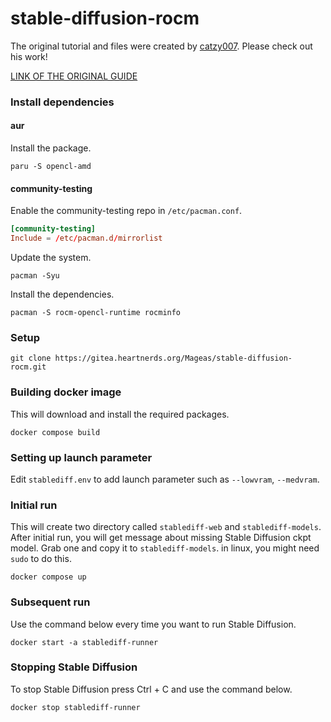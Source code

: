 # stable-diffusion-rocm

The original tutorial and files were created by [catzy007](https://github.com/catzy007). Please check out his work!

[LINK OF THE ORIGINAL GUIDE](https://github.com/AUTOMATIC1111/stable-diffusion-webui/discussions/5049)

### Install dependencies

#### aur

Install the package.
```
paru -S opencl-amd
```

#### community-testing

Enable the community-testing repo in `/etc/pacman.conf`.
```conf
[community-testing]
Include = /etc/pacman.d/mirrorlist
```

Update the system.
```
pacman -Syu
```

Install the dependencies.
```
pacman -S rocm-opencl-runtime rocminfo
```

### Setup

```
git clone https://gitea.heartnerds.org/Mageas/stable-diffusion-rocm.git
```

### Building docker image

This will download and install the required packages.

```
docker compose build
```

### Setting up launch parameter

Edit `stablediff.env` to add launch parameter such as `--lowvram`, `--medvram`.

### Initial run

This will create two directory called `stablediff-web` and `stablediff-models`.
After initial run, you will get message about missing Stable Diffusion ckpt model.
Grab one and copy it to `stablediff-models`. in linux, you might need `sudo` to
do this.

```
docker compose up
```

### Subsequent run

Use the command below every time you want to run Stable Diffusion.

```
docker start -a stablediff-runner
```

### Stopping Stable Diffusion

To stop Stable Diffusion press Ctrl + C and use the command below.

```
docker stop stablediff-runner
```
